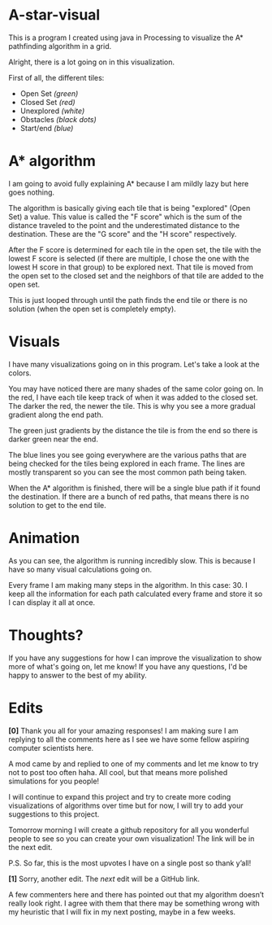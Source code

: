 # A-star-visual
This is a program I created using java in Processing to visualize the A\* pathfinding algorithm in a grid.

Alright, there is a lot going on in this visualization.

First of all, the different tiles:

* Open Set *(green)*
* Closed Set *(red)*
* Unexplored *(white)*
* Obstacles *(black dots)*
* Start/end *(blue)*

# A* algorithm

I am going to avoid fully explaining A\* because I am mildly lazy but here goes nothing.

The algorithm is basically giving each tile that is being "explored" (Open Set) a value. This value is called the "F score" which is the sum of the distance traveled to the point and the underestimated distance to the destination. These are the "G score" and the "H score" respectively.

After the F score is determined for each tile in the open set, the tile with the lowest F score is selected (if there are multiple, I chose the one with the lowest H score in that group) to be explored next. That tile is moved from the open set to the closed set and the neighbors of that tile are added to the open set.

This is just looped through until the path finds the end tile or there is no solution (when the open set is completely empty).

# Visuals

I have many visualizations going on in this program. Let's take a look at the colors.

You may have noticed there are many shades of the same color going on. In the red, I have each tile keep track of when it was added to the closed set. The darker the red, the newer the tile. This is why you see a more gradual gradient along the end path.

The green just gradients by the distance the tile is from the end so there is darker green near the end.

The blue lines you see going everywhere are the various paths that are being checked for the tiles being explored in each frame. The lines are mostly transparent so you can see the most common path being taken.

When the A\* algorithm is finished, there will be a single blue path if it found the destination. If there are a bunch of red paths, that means there is no solution to get to the end tile.

# Animation

As you can see, the algorithm is running incredibly slow. This is because I have so many visual calculations going on.

Every frame I am making many steps in the algorithm. In this case: 30. I keep all the information for each path calculated every frame and store it so I can display it all at once.

# Thoughts?

If you have any suggestions for how I can improve the visualization to show more of what's going on, let me know! If you have any questions, I'd be happy to answer to the best of my ability.

# Edits

**\[0\]** Thank you all for your amazing responses! I am making sure I am replying to all the comments here as I see we have some fellow aspiring computer scientists here.

A mod came by and replied to one of my comments and let me know to try not to post too often haha. All cool, but that means more polished simulations for you people!

I will continue to expand this project and try to create more coding visualizations of algorithms over time but for now, I will try to add your suggestions to this project.

Tomorrow morning I will create a github repository for all you wonderful people to see so you can create your own visualization! The link will be in the next edit.

P.S. So far, this is the most upvotes I have on a single post so thank y’all!

**\[1\]** Sorry, another edit. The *next* edit will be a GitHub link.

A few commenters here and there has pointed out that my algorithm doesn’t really look right. I agree with them that there may be something wrong with my heuristic that I will fix in my next posting, maybe in a few weeks.
